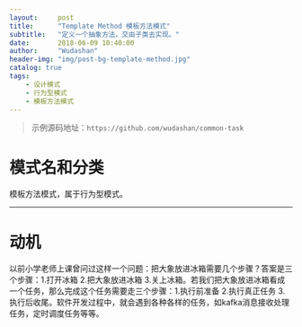 ```yaml
---
layout:     post
title:      "Template Method 模板方法模式"
subtitle:   "定义一个抽象方法，交由子类去实现。"
date:       2018-06-09 10:40:00
author:     "Wudashan"
header-img: "img/post-bg-template-method.jpg"
catalog: true
tags:
    - 设计模式
    - 行为型模式
    - 模板方法模式
---
```


> 示例源码地址：`https://github.com/wudashan/common-task`

# 模式名和分类

模板方法模式，属于行为型模式。

---

# 动机

以前小学老师上课曾问过这样一个问题：把大象放进冰箱需要几个步骤？答案是三个步骤：1.打开冰箱 2.把大象放进冰箱 3.关上冰箱。若我们把大象放进冰箱看成一个任务，那么完成这个任务需要走三个步骤：1.执行前准备 2.执行真正任务 3.执行后收尾。软件开发过程中，就会遇到各种各样的任务，如kafka消息接收处理任务，定时调度任务等等。